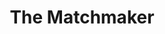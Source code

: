 ---
title: The Matchmaker
year: 1961
opening_date: 1961-09-29
closing_date: 1961-10-07
layout: productions
featured_image: 
image_caption:
image_credit:
playbill:
category:
Theatre: Theatre Jacksonville
Venue: Little Theatre
cast:
  Horace Vandergelder: Harrold Edris
  Ambrose Kemper: Jim Dudley
  Joe Scanlan: Warren Zundell
  Gertrude: Ellen Black
  Cornelius Hackl: Ron Dobrin
  Ermengarde: Diane Shackleton
  Malachi Stack: Joe Hyde
  Mrs. Levi: Gerri Turbow
  Barnaby Tucker: Bruce Henn
  Mrs. Molloy: Elise Hallowes
  Minnie Fay: Claire Zundell
  A Cabman: Wallace Hannon
  Rudolf: Jim Hicken
  August: Tom Thornhill
  Miss Flora Van Huysen: Kathryn Martin
  Her Cook: Mary Thornhill
  A Musician: Robert Sansone
crew:
  Director: George Ballis
  Set Designer: Ben Jones
  Scenic Art: Bob Krell
  Technical Work: Pete House
  Stage Manager: Ira Fink
  Assistant Stage Manager: Ellen Black
  Lighting: 
    - Chase Ambler
    - Ellen Black
  Sound: 
    - Tom Markham
    - Ron Johnson
  Costumes: 
    - Frank Ridge
    - Daisy Robinson
  Properties: 
    - Helen Cochran
    - Dave Adams
    - Esther Barnes
    - Ferguson Barnes
    - Sue Black
    - Marie Louise Burns
    - Gladys Dale
    - Doris Edwards
    - Beverly Fink
    - Betty Foran
    - Merlene Gallaway
    - Mardie Kelly
    - Bill Milton
    - Edythe Price
    - Marge Rocca
    - Lynn Shinberg
    - Lois Taylor
    - Gayle Swymer
    - Jean Charles
    - Jack Broughton
  Make-Up: 
    - Jane Porter
    - Peggy Gift
    - Anna Chiasson
    - Trudi Johnston
    - Rose Marie Regero
    - Maude Hecht
    - Penny Hecht
    - Bill Gibbs
    - Elmo Lehman
  Scenery: 
    - Mike Comer
    - Galdys Dale
    - Bunni Thornhill
    - Jean Charles
    - Thelma Mayeron 
    - Peggy Miller
    - Ellen Black
    - Tom Thornhill
    - Mary Thornhill
    - Marion Cooner
    - Frank Ridge
    - Louise Freeman
    - Charlie Sheirer
    - Jack Broughton
    - Peggy Gift
    - Happy Gift
    - Susie Gift
    - Charles Cleghorn, Jr.
    - Roger Smith
    - Trudi Johnston
    - Ira Fink
    - Dixie Cohen
    - Will Wasson
    - Roby Robson
    - Helen Cochran
    - Rik Snyder
    - Paul Galloway
    - Jack Brawley
    - Al Pinan
    - Beverly Fink
    - Marge Rocco
    - Frances Jeffrey
    - Thomas Felder
    - Gerri Turbow
    - Virginia Popwell
    - Del Popwell
    - Wade Popwell
    - Brent Turbow
    - Ellis Barnert
    - Frank Oliva
    - Edythe Price
    - Jeane Marlow
    - Peggy Coll
    - Margaret Hawkins
    - Bruce Henn
    - Chase Ambler
    - Bob Krell
    - Pat Garden
    - Sue Black
    - Evelyn Berlow
    - Pete House
    - Joanne House
    - Tom Markham
    - Judith Jett
    - Mardie Kelly
    - Ron Johnson
    - Ed Heist, Jr.
    - Hope Bayes
    - Terry McFarlane
    - Tom Bruce
    - Bob Middleton
  Program Cover: Bob Krell
external_links:
---